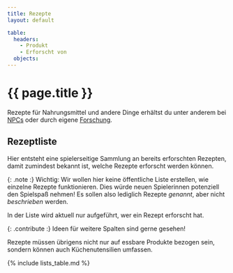 ```yaml
---
title: Rezepte
layout: default

table:
  headers:
    - Produkt
    - Erforscht von
  objects:
---
```

# {{ page.title }}

Rezepte für Nahrungsmittel und andere Dinge erhältst du unter anderem bei
[NPCs](/lists/npcs) oder durch eigene [Forschung](/systems/fooddrinks).

## Rezeptliste

Hier entsteht eine spielerseitige Sammlung an bereits erforschten Rezepten,
damit zumindest bekannt ist, welche Rezepte erforscht werden können.

{: .note :}
Wichtig: Wir wollen hier keine öffentliche Liste erstellen, wie einzelne Rezepte
funktionieren. Dies würde neuen Spielerinnen potenziell den Spielspaß nehmen!
Es sollen also lediglich Rezepte _genannt_, aber nicht _beschrieben_ werden.

In der Liste wird aktuell nur aufgeführt, wer ein Rezept erforscht hat.

{: .contribute :}
Ideen für weitere Spalten sind gerne gesehen!

Rezepte müssen übrigens nicht nur auf essbare Produkte bezogen sein, sondern
können auch Küchenutensilien umfassen.

{% include lists_table.md %}
